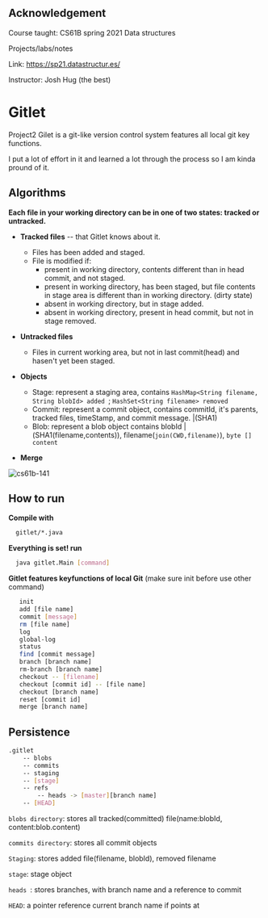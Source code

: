 ## Acknowledgement
Course taught: CS61B spring 2021 Data structures

Projects/labs/notes

Link: https://sp21.datastructur.es/

Instructor: Josh Hug (the best)

# Gitlet

Project2 Gilet is a git-like version control system features all local git key functions.

I put a lot of effort in it and learned a lot through the process so I am kinda pround of it.


## Algorithms

__Each file in your working directory can be in 
one of two states: tracked or untracked.__

* __Tracked files__ -- that Gitlet knows about it.
    - Files has been added and staged.
    - File is modified if:
      - present in working directory, contents
        different than in head commit, and not staged.
      - present in working directory, has been staged,
        but file contents in stage area is different than 
        in working directory. (dirty state)
      - absent in working directory, but in stage added.
      - absent in working directory, present in head commit,
        but not in stage removed.

* __Untracked files__
    - Files in current working area, but not in last commit(head)
      and hasen't yet been staged.

* __Objects__
  - Stage: represent a staging area, contains ```HashMap<String filename, String blobId> added ```;
           ```HashSet<String filename> removed ```
  - Commit:  represent a commit object, contains commitId, it's parents,
              tracked files, timeStamp, and commit message. |(SHA1)
  - Blob:   represent a blob object contains blobId |(SHA1(filename,contents)), filename(```join(CWD,filename)```),
            ```byte [] content```

* __Merge__
             
![cs61b-141](https://user-images.githubusercontent.com/41518197/212537778-15fa67fb-5971-4733-be5e-287e5b8d83b3.jpg)


            
           
    
  


## How to run

__Compile with__

```bash
  gitlet/*.java
```
__Everything is set! run__
```bash
  java gitlet.Main [command]
```
__Gitlet features keyfunctions of local Git__
(make sure init before use other command)
```bash
   init
   add [file name] 
   commit [message]
   rm [file name]
   log
   global-log
   status
   find [commit message]
   branch [branch name]
   rm-branch [branch name]
   checkout -- [filename]
   checkout [commit id] -- [file name]
   checkout [branch name]
   reset [commit id]
   merge [branch name]
   ```
   



## Persistence

```bash
.gitlet
    -- blobs
    -- commits
	-- staging
	-- [stage]
    -- refs
		-- heads -> [master][branch name]
	-- [HEAD]
```

```blobs directory```: stores all tracked(committed) file(name:blobId, content:blob.content)

```commits directory```: stores all commit objects

```Staging```: stores added file(filename, blobId), removed filename

```stage```: stage object

```heads ```: stores branches, with branch name and a reference to commit

```HEAD```: a pointer reference current branch name if points at






